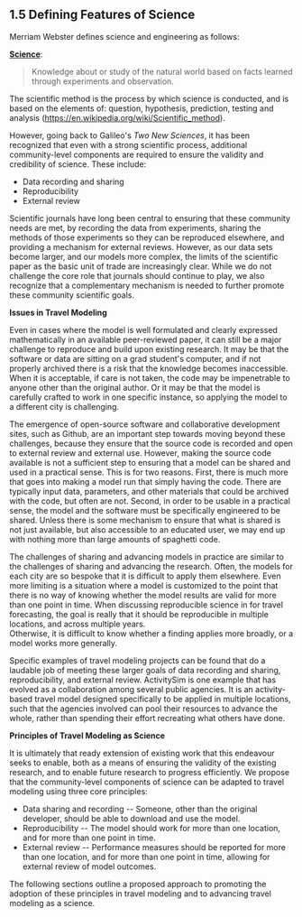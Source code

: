 ## 1.5	Defining Features of Science

Merriam Webster defines science and engineering as follows:

**[Science](http://www.merriam-webster.com/dictionary/science)**:  
> Knowledge about or study of the natural world based on facts learned through experiments and observation. 

The scientific method is the process by which science is conducted, and is based on the elements of: question, hypothesis, prediction, testing and analysis (https://en.wikipedia.org/wiki/Scientific_method).  

However, going back to Galileo's *Two New Sciences*, it has been recognized that even with a strong scientific process, additional community-level components are required to ensure the validity and credibility of science.  These include: 

* Data recording and sharing
* Reproducibility 
* External review

Scientific journals have long been central to ensuring that these community needs are met, by recording the data from experiments, sharing the methods of those experiments so they can be reproduced elsewhere, and providing a mechanism for external reviews.  However, as our data sets become larger, and our models more complex, the limits of the scientific paper as the basic unit of trade are increasingly clear.  While we do not challenge the core role that journals should continue to play, we also recognize that a complementary mechanism is needed to further promote these community scientific goals.  

**Issues in Travel Modeling** 

Even in cases where the model is well formulated and clearly expressed mathematically in an available peer-reviewed paper, it can still be a major challenge to reproduce and build upon existing research.  It may be that the software or data are sitting on a grad student's computer, and if not properly archived there is a risk that the knowledge becomes inaccessible.  When it is acceptable, if care is not taken, the code may be impenetrable to anyone other than the original author.  Or it may be that the model is carefully crafted to work in one specific instance, so applying the model to a different city is challenging.  

The emergence of open-source software and collaborative development sites, such as Github, are an important step towards moving beyond these challenges, because they ensure that the source code is recorded and open to external review and external use.  However, making the source code available is not a sufficient step to ensuring that a model can be shared and used in a practical sense.  This is for two reasons.  First, there is much more that goes into making a model run that simply having the code.  There are typically input data, parameters, and other materials that could be archived with the code, but often are not.  Second, in order to be usable in a practical sense, the model and the software must be specifically engineered to be shared.  Unless there is some mechanism to ensure that what is shared is not just available, but also accessible to an educated user, we may end up with nothing more than large amounts of spaghetti code.  

The challenges of sharing and advancing models in practice are similar to the challenges of sharing and advancing the research.  Often, the models for each city are so bespoke that it is difficult to apply them elsewhere.  Even more limiting is a situation where a model is customized to the point that there is no way of knowing whether the model results are valid for more than one point in time.  When discussing reproducible science in for travel forecasting, the goal is really that it should be reproducible in multiple locations, and across multiple years.  
Otherwise, it is difficult to know whether a finding applies more broadly, or a model works more generally. 

Specific examples of travel modeling projects can be found that do a laudable job of meeting these larger goals of data recording and sharing, reproducibility, and external review.  ActivitySim is one example that has evolved as a collaboration among several public agencies.  It is an activity-based travel model designed specifically to be applied in multiple locations, such that the agencies involved can pool their resources to advance the whole, rather than spending their effort recreating what others have done.  

**Principles of Travel Modeling as Science** 

It is ultimately that ready extension of existing work that this endeavour seeks to enable, both as a means of ensuring the validity of the existing research, and to enable future research to progress efficiently.  We propose that the community-level components of science can be adapted to travel modeling using three core principles: 

* Data sharing and recording -- Someone, other than the original developer, should be able to download and use the model.  
* Reproducibility -- The model should work for more than one location, and for more than one point in time.  
* External review -- Performance measures should be reported for more than one location, and for more than one point in time, allowing for external review of model outcomes.  

The following sections outline a proposed approach to promoting the adoption of these principles in travel modeling and to advancing travel modeling as a science.  









